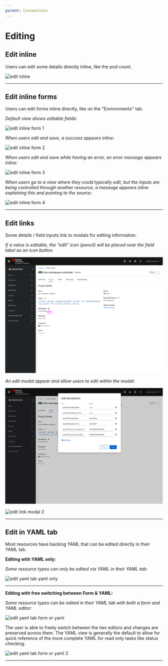 ```yaml
---
parent: Conventions
---
```


# Editing

## Edit inline

Users can edit some details directly inline, like the pod count.

![edit inline](../images/edit-inline.png)

---

## Edit inline forms

Users can edit forms inline directly, like on the "Environments" tab.

*Default view shows editable fields:*

![edit inline form 1](../images/edit-inline-form.png)


*When users edit and save, a success appears inline:*

![edit inline form 2](../images/edit-inline-form2.png)


*When users edit and save while having an error, an error message appears inline:*

![edit inline form 3](../images/edit-inline-form3.png)


*When users go to a view where they could typically edit, but the inputs are being controlled through another resource, a message appears inline explaining this and pointing to the source:*

![edit inline form 4](../images/edit-inline-form4.png)

---

## Edit links

Some details / field inputs link to modals for editing information.

*If a value is editable, the “edit” icon (pencil) will be placed near the field label as an icon button.*

![edit link](../images/edit-link.png)


*An edit modal appear and allow users to edit within the modal:*

![edit link modal](../images/edit-link-modal.png)

![edit link modal 2](../images/edit-link-modal2.png)

---

## Edit in YAML tab

Most resources have backing YAML that can be edited directly in their YAML tab.

**Editing with YAML only:**

*Some resource types can only be edited via YAML in their YAML tab:*

![edit yaml tab yaml only](../images/edit-yaml-tab-yaml-only.png)

---

**Editing with free switching between Form & YAML:**

*Some resource types can be edited in their YAML tab with both a form and YAML editor:*

![edit yaml tab form or yaml](../images/edit-yaml-tab-form-and-yaml1.png)

The user is able to freely switch between the two editors and changes are preserved across them. The YAML view is generally the default to allow for quick reference of the more complete YAML for read only tasks like status checking.

![edit yaml tab form or yaml 2](../images/edit-yaml-tab-form-and-yaml2.png)

---